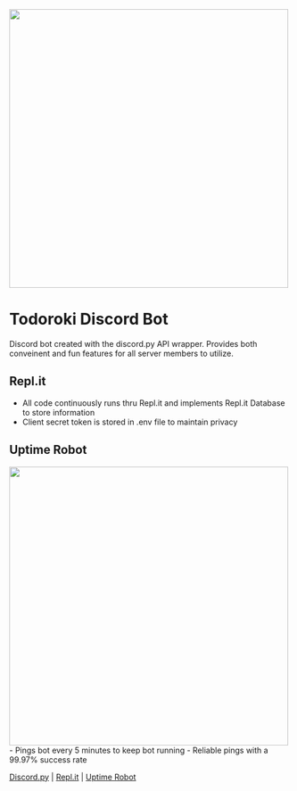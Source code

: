 <img src="https://i.gyazo.com/83ae3a4d6e437a6410a37cbd4aef7af1.png" width="500">

# Todoroki Discord Bot
Discord bot created with the discord.py API wrapper. Provides both conveinent and fun features for all server members to utilize.


## Repl.it
- All code continuously runs thru Repl.it and implements Repl.it Database to store information
- Client secret token is stored in .env file to maintain privacy

## Uptime Robot
<img src="https://i.gyazo.com/bf2c722ab0ba8004e85b1b37b8ab6944.png" width="500">
- Pings bot every 5 minutes to keep bot running
- Reliable pings with a 99.97% success rate

[Discord.py](https://discordpy.readthedocs.io/en/latest/#) | [Repl.it](https://repl.it/~) | [Uptime Robot](https://uptimerobot.com/)
